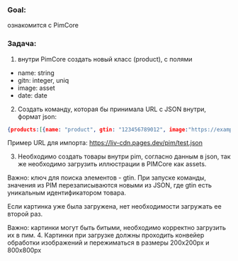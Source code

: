 ### Goal:
ознакомится с PimCore
### Задача:
1. внутри PimCore создать новый класс (product), с полями
- name: string
- gitn: integer, uniq
- image: asset
- date: date
2. Создать команду, которая бы принимала URL с JSON внутри, формат json:
```json
{products:[{name: "product", gtin: "123456789012", image:"https://example.com/image.jpg", date: "2024-03-25"}}]
```
Пример URL для импорта: https://liv-cdn.pages.dev/pim/test.json

3. Необходимо создать товары внутри pim, согласно данным в json, так же необходимо загрузить иллюстрации в PIMCore как assets.

Важно: ключ для поиска элементов - gtin. При запуске команды, значения из PIM перезаписываются новыми из JSON, где gtin есть уникальным идентификатором товара.

Если картинка уже была загружена, нет необходимости загружать ее второй раз.

Важно: картинки могут быть битыми, необходимо корректно загрузить их в пим.
4. Картинки при загрузке должны проходить конвейер обработки изображений и пережиматься в размеры 200x200px и 800x800px
